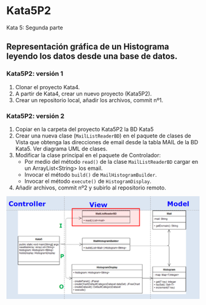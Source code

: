 # Kata5P2

Kata 5: Segunda parte

## Representación gráfica de un Histograma leyendo los datos desde una base de datos. 



### Kata5P2: versión 1

1. Clonar el proyecto Kata4.
2.  A partir de Kata4, crear un nuevo proyecto (Kata5P2).
3. Crear un repositorio local, añadir los archivos, commit nº1.



### Kata5P2: versión 2

1. Copiar en la carpeta del proyecto Kata5P2 la BD Kata5
2. Crear una nueva clase (`MailListReaderBD`) en el paquete de clases de Vista que obtenga las direcciones de email desde la tabla MAIL de la BD Kata5. Ver diagrama UML de clases.
3. Modificar la clase principal en el paquete de Controlador:
   * Por medio del método `read()` de la clase `MailListReaderBD` cargar en un ArrayList\<String> los email.
   * Invocar el método `build()` de `MailHistogramBuilder`.
   * Invocar el método `execute()` de `HistogramDisplay`.
4. Añadir archivos, commit nº2 y subirlo al repositorio remoto. 



<img src="https://github.com/gitfrandu4/Kata5P2/blob/master/imgs/Diagrama_kata5p2.png" alt="Diagrama_kata5p2" style="zoom:75%;" />

